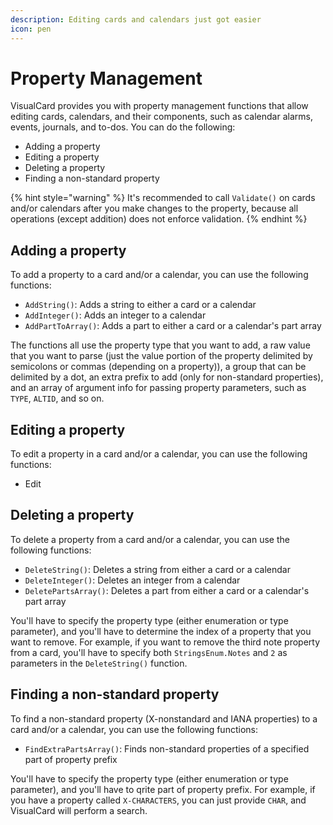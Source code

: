 ```yaml
---
description: Editing cards and calendars just got easier
icon: pen
---
```


# Property Management

VisualCard provides you with property management functions that allow editing cards, calendars, and their components, such as calendar alarms, events, journals, and to-dos. You can do the following:

* Adding a property
* Editing a property
* Deleting a property
* Finding a non-standard property

{% hint style="warning" %}
It's recommended to call `Validate()` on cards and/or calendars after you make changes to the property, because all operations (except addition) does not enforce validation.
{% endhint %}

## Adding a property

To add a property to a card and/or a calendar, you can use the following functions:

* `AddString()`: Adds a string to either a card or a calendar
* `AddInteger()`: Adds an integer to a calendar
* `AddPartToArray()`: Adds a part to either a card or a calendar's part array

The functions all use the property type that you want to add, a raw value that you want to parse (just the value portion of the property delimited by semicolons or commas (depending on a property)), a group that can be delimited by a dot, an extra prefix to add (only for non-standard properties), and an array of argument info for passing property parameters, such as `TYPE`, `ALTID`, and so on.

## Editing a property

To edit a property in a card and/or a calendar, you can use the following functions:

* Edit



## Deleting a property

To delete a property from a card and/or a calendar, you can use the following functions:

* `DeleteString()`: Deletes a string from either a card or a calendar
* `DeleteInteger()`: Deletes an integer from a calendar
* `DeletePartsArray()`: Deletes a part from either a card or a calendar's part array

You'll have to specify the property type (either enumeration or type parameter), and you'll have to determine the index of a property that you want to remove. For example, if you want to remove the third note property from a card, you'll have to specify both `StringsEnum.Notes` and `2` as parameters in the `DeleteString()` function.

## Finding a non-standard property

To find a non-standard property (X-nonstandard and IANA properties) to a card and/or a calendar, you can use the following functions:

* `FindExtraPartsArray()`: Finds non-standard properties of a specified part of property prefix

You'll have to specify the property type (either enumeration or type parameter), and you'll have to qrite part of property prefix. For example, if you have a property called `X-CHARACTERS`, you can just provide `CHAR`, and VisualCard will perform a search.
